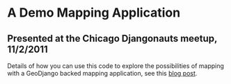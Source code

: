 A Demo Mapping Application
===========================
Presented at the Chicago Djangonauts meetup, 11/2/2011
------------------------------------------------------
Details of how you can use this code to explore the possibilities of mapping with a GeoDjango backed mapping application, see this [blog post](http://www.static-eric.com/2011/10/29/mapping-tools-101-a-few-things-ive-picked-up/). 